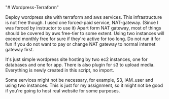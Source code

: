 "# Wordpress-Terraform" 

Deploy wordpress site with terraform and aws services.
This infrastructure is not free though. I used one forced-paid service, NAT-gateway. (Since I was forced by instructor to use it)
Apart form NAT gateway, most of things should be covered by aws free-tier to some extent. Using two instances will exceed monthly free for sure if they're active for too long.
Do not run it for fun if you do not want to pay or change NAT gateway to normal internet gateway first.

It's just simple wordpress site hosting by two ec2 instances, one for databases and one for app.
There is also plugin for s3 to upload media. Everything is newly created in this script, no import.

Some services might not be necessary, for example, S3, IAM_user and using two instances.
This is just for my assignment, so it might not be good if you're going to host real website for some purposes.